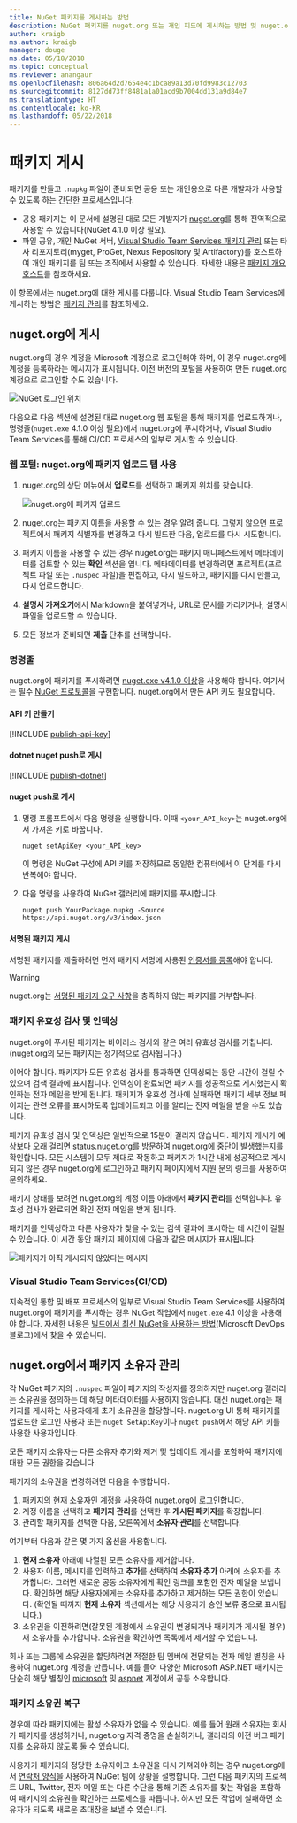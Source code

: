 ```yaml
---
title: NuGet 패키지를 게시하는 방법
description: NuGet 패키지를 nuget.org 또는 개인 피드에 게시하는 방법 및 nuget.org에서 패키지 소유권을 관리하는 방법에 대한 자세한 지침입니다.
author: kraigb
ms.author: kraigb
manager: douge
ms.date: 05/18/2018
ms.topic: conceptual
ms.reviewer: anangaur
ms.openlocfilehash: 806a64d2d7654e4c1bca89a13d70fd9983c12703
ms.sourcegitcommit: 8127dd73ff8481a1a01acd9b7004dd131a9d84e7
ms.translationtype: HT
ms.contentlocale: ko-KR
ms.lasthandoff: 05/22/2018
---
```

# <a name="publishing-packages"></a>패키지 게시

패키지를 만들고 `.nupkg` 파일이 준비되면 공용 또는 개인용으로 다른 개발자가 사용할 수 있도록 하는 간단한 프로세스입니다.

- 공용 패키지는 이 문서에 설명된 대로 모든 개발자가 [nuget.org](https://www.nuget.org/packages/manage/upload)를 통해 전역적으로 사용할 수 있습니다(NuGet 4.1.0 이상 필요).
- 파일 공유, 개인 NuGet 서버, [Visual Studio Team Services 패키지 관리](https://www.visualstudio.com/docs/package/nuget/publish) 또는 타사 리포지토리(myget, ProGet, Nexus Repository 및 Artifactory)를 호스트하여 개인 패키지를 팀 또는 조직에서 사용할 수 있습니다. 자세한 내용은 [패키지 개요 호스트](../hosting-packages/overview.md)를 참조하세요.

이 항목에서는 nuget.org에 대한 게시를 다룹니다. Visual Studio Team Services에 게시하는 방법은 [패키지 관리](https://www.visualstudio.com/docs/package/nuget/publish)를 참조하세요.

## <a name="publish-to-nugetorg"></a>nuget.org에 게시

nuget.org의 경우 계정을 Microsoft 계정으로 로그인해야 하며, 이 경우 nuget.org에 계정을 등록하라는 메시지가 표시됩니다. 이전 버전의 포털을 사용하여 만든 nuget.org 계정으로 로그인할 수도 있습니다.

![NuGet 로그인 위치](media/publish_NuGetSignIn.png)

다음으로 다음 섹션에 설명된 대로 nuget.org 웹 포털을 통해 패키지를 업로드하거나, 명령줄(`nuget.exe` 4.1.0 이상 필요)에서 nuget.org에 푸시하거나, Visual Studio Team Services를 통해 CI/CD 프로세스의 일부로 게시할 수 있습니다.

### <a name="web-portal-use-the-upload-package-tab-on-nugetorg"></a>웹 포털: nuget.org에 패키지 업로드 탭 사용

1. nuget.org의 상단 메뉴에서 **업로드**를 선택하고 패키지 위치를 찾습니다.

    ![nuget.org에 패키지 업로드](media/publish_UploadYourPackage.PNG)

1. nuget.org는 패키지 이름을 사용할 수 있는 경우 알려 줍니다. 그렇지 않으면 프로젝트에서 패키지 식별자를 변경하고 다시 빌드한 다음, 업로드를 다시 시도합니다.

1. 패키지 이름을 사용할 수 있는 경우 nuget.org는 패키지 매니페스트에서 메타데이터를 검토할 수 있는 **확인** 섹션을 엽니다. 메타데이터를 변경하려면 프로젝트(프로젝트 파일 또는 `.nuspec` 파일)을 편집하고, 다시 빌드하고, 패키지를 다시 만들고, 다시 업로드합니다.

1. **설명서 가져오기**에서 Markdown을 붙여넣거나, URL로 문서를 가리키거나, 설명서 파일을 업로드할 수 있습니다.

1. 모든 정보가 준비되면 **제출** 단추를 선택합니다.

### <a name="command-line"></a>명령줄

nuget.org에 패키지를 푸시하려면 [nuget.exe v4.1.0 이상](https://www.nuget.org/downloads)을 사용해야 합니다. 여기서는 필수 [NuGet 프로토콜](../api/nuget-protocols.md)을 구현합니다. nuget.org에서 만든 API 키도 필요합니다.

#### <a name="create-api-keys"></a>API 키 만들기

[!INCLUDE [publish-api-key](../quickstart/includes/publish-api-key.md)]

#### <a name="publish-with-dotnet-nuget-push"></a>dotnet nuget push로 게시

[!INCLUDE [publish-dotnet](../quickstart/includes/publish-dotnet.md)]

#### <a name="publish-with-nuget-push"></a>nuget push로 게시

1. 명령 프롬프트에서 다음 명령을 실행합니다. 이때 `<your_API_key>`는 nuget.org에서 가져온 키로 바꿉니다.

    ```cli
    nuget setApiKey <your_API_key>
    ```

    이 명령은 NuGet 구성에 API 키를 저장하므로 동일한 컴퓨터에서 이 단계를 다시 반복해야 합니다.

1. 다음 명령을 사용하여 NuGet 갤러리에 패키지를 푸시합니다.

    ```cli
    nuget push YourPackage.nupkg -Source https://api.nuget.org/v3/index.json
    ```

#### <a name="publish-signed-packages"></a>서명된 패키지 게시

서명된 패키지를 제출하려면 먼저 패키지 서명에 사용된 [인증서를 등록](../reference/Signed-Packages-Reference.md#register-certificate-on-nugetorg)해야 합니다. 

> [!Warning]
> nuget.org는 [서명된 패키지 요구 사항](../reference/Signed-Packages-Reference.md#signature-requirements-on-nugetorg)을 충족하지 않는 패키지를 거부합니다.

### <a name="package-validation-and-indexing"></a>패키지 유효성 검사 및 인덱싱

nuget.org에 푸시된 패키지는 바이러스 검사와 같은 여러 유효성 검사를 거칩니다. (nuget.org의 모든 패키지는 정기적으로 검사됩니다.)

이어야 합니다. 패키지가 모든 유효성 검사를 통과하면 인덱싱되는 동안 시간이 걸릴 수 있으며 검색 결과에 표시됩니다. 인덱싱이 완료되면 패키지를 성공적으로 게시했는지 확인하는 전자 메일을 받게 됩니다. 패키지가 유효성 검사에 실패하면 패키지 세부 정보 페이지는 관련 오류를 표시하도록 업데이트되고 이를 알리는 전자 메일을 받을 수도 있습니다.

패키지 유효성 검사 및 인덱싱은 일반적으로 15분이 걸리지 않습니다. 패키지 게시가 예상보다 오래 걸리면 [status.nuget.org](https://status.nuget.org/)를 방문하여 nuget.org에 중단이 발생했는지를 확인합니다. 모든 시스템이 모두 제대로 작동하고 패키지가 1시간 내에 성공적으로 게시되지 않은 경우 nuget.org에 로그인하고 패키지 페이지에서 지원 문의 링크를 사용하여 문의하세요.

패키지 상태를 보려면 nuget.org의 계정 이름 아래에서 **패키지 관리**를 선택합니다. 유효성 검사가 완료되면 확인 전자 메일을 받게 됩니다.

패키지를 인덱싱하고 다른 사용자가 찾을 수 있는 검색 결과에 표시하는 데 시간이 걸릴 수 있습니다. 이 시간 동안 패키지 페이지에 다음과 같은 메시지가 표시됩니다.

![패키지가 아직 게시되지 않았다는 메시지](media/publish_NotYetIndexed.png)

### <a name="visual-studio-team-services-cicd"></a>Visual Studio Team Services(CI/CD)

지속적인 통합 및 배포 프로세스의 일부로 Visual Studio Team Services를 사용하여 nuget.org에 패키지를 푸시하는 경우 NuGet 작업에서 `nuget.exe` 4.1 이상을 사용해야 합니다. 자세한 내용은 [빌드에서 최신 NuGet을 사용하는 방법](https://blogs.msdn.microsoft.com/devops/2017/09/29/using-the-latest-nuget-in-your-build/)(Microsoft DevOps 블로그)에서 찾을 수 있습니다.

## <a name="managing-package-owners-on-nugetorg"></a>nuget.org에서 패키지 소유자 관리

각 NuGet 패키지의 `.nuspec` 파일이 패키지의 작성자를 정의하지만 nuget.org 갤러리는 소유권을 정의하는 데 해당 메타데이터를 사용하지 않습니다. 대신 nuget.org는 패키지를 게시하는 사용자에게 초기 소유권을 할당합니다. nuget.org UI 통해 패키지를 업로드한 로그인 사용자 또는 `nuget SetApiKey`이나 `nuget push`에서 해당 API 키를 사용한 사용자입니다.

모든 패키지 소유자는 다른 소유자 추가와 제거 및 업데이트 게시를 포함하여 패키지에 대한 모든 권한을 갖습니다.

패키지의 소유권을 변경하려면 다음을 수행합니다.

1. 패키지의 현재 소유자인 계정을 사용하여 nuget.org에 로그인합니다.
1. 계정 이름을 선택하고 **패키지 관리**를 선택한 후 **게시된 패키지**를 확장합니다.
1. 관리할 패키지를 선택한 다음, 오른쪽에서 **소유자 관리**를 선택합니다.

여기부터 다음과 같은 몇 가지 옵션을 사용합니다.

1. **현재 소유자** 아래에 나열된 모든 소유자를 제거합니다.
1. 사용자 이름, 메시지를 입력하고 **추가**를 선택하여 **소유자 추가** 아래에 소유자를 추가합니다. 그러면 새로운 공동 소유자에게 확인 링크를 포함한 전자 메일을 보냅니다. 확인하면 해당 사용자에게는 소유자를 추가하고 제거하는 모든 권한이 있습니다. (확인될 때까지 **현재 소유자** 섹션에서는 해당 사용자가 승인 보류 중으로 표시됩니다.)
1. 소유권을 이전하려면(잘못된 계정에서 소유권이 변경되거나 패키지가 게시될 경우) 새 소유자를 추가합니다. 소유권을 확인하면 목록에서 제거할 수 있습니다.

회사 또는 그룹에 소유권을 할당하려면 적절한 팀 멤버에 전달되는 전자 메일 별칭을 사용하여 nuget.org 계정을 만듭니다. 예를 들어 다양한 Microsoft ASP.NET 패키지는 단순히 해당 별칭인 [microsoft](http://nuget.org/profiles/microsoft) 및 [aspnet](http://nuget.org/profiles/aspnet) 계정에서 공동 소유합니다.

### <a name="recovering-package-ownership"></a>패키지 소유권 복구

경우에 따라 패키지에는 활성 소유자가 없을 수 있습니다. 예를 들어 원래 소유자는 회사가 패키지를 생성하거나, nuget.org 자격 증명을 손실하거나, 갤러리의 이전 버그 패키지를 소유하지 않도록 둘 수 있습니다.

사용자가 패키지의 정당한 소유자이고 소유권을 다시 가져와야 하는 경우 nuget.org에서 [연락처 양식](https://www.nuget.org/policies/Contact)을 사용하여 NuGet 팀에 상황을 설명합니다. 그런 다음 패키지의 프로젝트 URL, Twitter, 전자 메일 또는 다른 수단을 통해 기존 소유자를 찾는 작업을 포함하여 패키지의 소유권을 확인하는 프로세스를 따릅니다. 하지만 모든 작업에 실패하면 소유자가 되도록 새로운 초대장을 보낼 수 있습니다.
